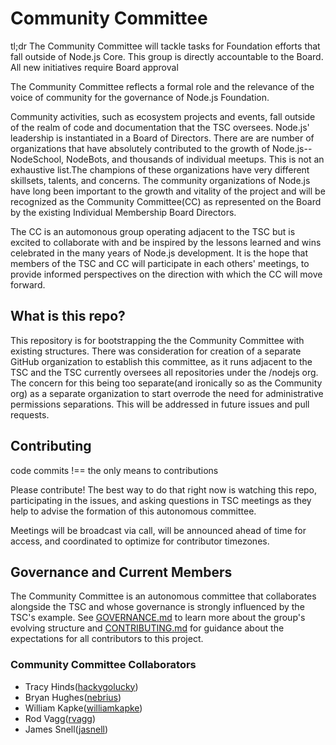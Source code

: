 # Community Committee

tl;dr The Community Committee will tackle tasks for Foundation efforts that fall outside of Node.js Core. This group is directly accountable to the Board. All new initiatives require Board approval

The Community Committee reflects a formal role and the relevance of the voice of community for the governance of Node.js Foundation.

Community activities, such as ecosystem projects and events, fall outside of the realm of code and documentation that the TSC oversees. Node.js' leadership is instantiated in a Board of Directors. There are are number of organizations that have absolutely contributed to the growth of Node.js--NodeSchool, NodeBots, and thousands of individual meetups. This is not an exhaustive list.The champions of these organizations have very different skillsets, talents, and concerns. The community organizations of Node.js have long been important to the growth and vitality of the project and will be recognized as the Community Committee(CC) as represented on the Board by the existing Individual Membership Board Directors.

The CC is an automonous group operating adjacent to the TSC but is excited to collaborate with and be inspired by the lessons learned and wins celebrated in the many years of Node.js development. It is the hope that members of the TSC and CC will participate in each others' meetings, to provide informed perspectives on the direction with which the CC will move forward.

## What is this repo?
This repository is for bootstrapping the the Community Committee with existing structures. There was consideration for creation of a separate GitHub organization to establish this committee, as it runs adjacent to the TSC and the TSC currently oversees all repositories under the /nodejs org. The concern for this being too separate(and ironically so as the Community org) as a separate organization to start overrode the need for administrative permissions separations. This will be addressed in future issues and pull requests.

## Contributing
code commits !== the only means to contributions

Please contribute! The best way to do that right now is watching this repo, participating in the issues, and asking questions in TSC meetings as they help to advise the formation of this autonomous committee.

Meetings will be broadcast via call, will be announced ahead of time for access, and coordinated to optimize for contributor timezones.

## Governance and Current Members

The Community Committee is an autonomous committee that collaborates alongside the TSC and whose governance is strongly influenced by the TSC's example. See [GOVERNANCE.md](./GOVERNANCE.md) to learn more about the group's evolving structure and [CONTRIBUTING.md](./CONTRIBUTING.md) for guidance about the expectations for all contributors to this project.

### Community Committee Collaborators
- Tracy Hinds([hackygolucky](https://github.com/hackygolucky))
- Bryan Hughes([nebrius](https://github.com/nebrius))
- William Kapke([williamkapke](https://github.com/williamkapke))
- Rod Vagg([rvagg](https://github.com/rvagg))
- James Snell([jasnell](https://github.com/jasnell))
